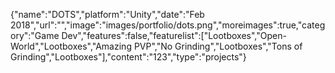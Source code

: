 {"name":"DOTS","platform":"Unity","date":"Feb 2018","url":"","image":"images/portfolio/dots.png","moreimages":true,"category":"Game Dev","features":false,"featurelist":["Lootboxes","Open-World","Lootboxes","Amazing PVP","No Grinding","Lootboxes","Tons of Grinding","Lootboxes"],"content":"123","type":"projects"}

